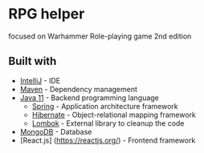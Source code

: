# RPG helper
focused on Warhammer Role-playing game 2nd edition
## Built with
* [IntelliJ](https://www.jetbrains.com/idea/) - IDE
* [Maven](https://maven.apache.org/) - Dependency management
* [Java 11](https://www.java.com) - Backend programming language
  * [Spring](https://spring.io/) - Application architecture framework
  * [Hibernate](https://hibernate.org) - Object-relational mapping framework
  * [Lombok](https://projectlombok.org/) - External library to cleanup the code
* [MongoDB](https://www.mongodb.com/) - Database
* [React.js] (https://reactjs.org/) - Frontend framework
